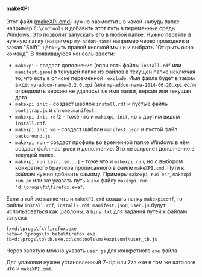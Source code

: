 #### makeXPI
Этот файл ([makeXPI.cmd](https://github.com/2k1dmg/makeXPI/releases)) нужно разместить в какой-нибудь папке например `C:\cmdtools` и добавить этот путь в переменные среды Windows. Это позволит запускать его в любой папке.
Нужно перейти в нужную папку (например `my-addon-name`) например через проводник и зажав "Shift" щёлкнуть правой кнопкой мыши и выбрать "Открыть окно команд". В появившуюся консоль ввести:
- `makexpi` - создаст дополнение (если есть файлы `install.rdf` или `manifest.json`) в текущей папке из файлов в текущей папке исключая то, что есть в списке переменной `_exclude`. Имя файла будет в таком виде: `my-addon-name-0.2.0.xpi` (или `my-addon-name-2014-06-20.xpi` если опредилить версию не удалось) т.е имя папки, версия или текущая дата.
- `makexpi init` - создаст шаблон `install.rdf` и пустые файлы `bootstrap.js` и `chrome.manifest`.
- `makexpi init rdf2` - тоже что и `makexpi init`, но с другим видом `install.rdf`.
- `makexpi init we` - создаст шаблон `manifest.json` и пустой файл `background.js`.
- `makexpi run` - создаст профиль во временной папке Windows в нём создаст файл настроек и дополнение. Это не затронет дополнение в текущей папке.
- `makexpi run [esr, sm...]` - тоже что и `makexpi run`, но с выбором конкретного браузера прописанного в файле `makeXPI.cmd`. Пути к файлам нужно добавить самому. Примеры `makexpi run esr`, `makexpi run pm` или же указать путь к `exe` файлу `makexpi run "d:\progs\fx\firefox.exe"`.

Если в той же папке что и `makeXPI.cmd` создать папку `makexpiconf`, то файлы `install.rdf`, `install2.rdf`, `manifest.json`, `user.js` будут использоваться как шаблоны, а `bins.txt` для задания путей к файлам запуска
```
fx=d:\progs\fx\firefox.exe
beta=d:\progs\fx beta\firefox.exe
tb=d:\progs\tb\tb.exe,d:\cmdtools\makexpiconf\user_tb.js
```
Через запятую можно указать `user.js` для конкретного `exe` файла.

Для упаковки нужен установленный 7-zip или 7za.exe в том же каталоге что и `makeXPI.cmd`.